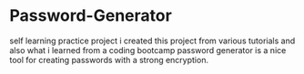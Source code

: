 # Password-Generator
self learning practice project
i created this project from various tutorials and also what i learned from a coding bootcamp
password generator is a nice tool for creating passwords with a strong encryption.
